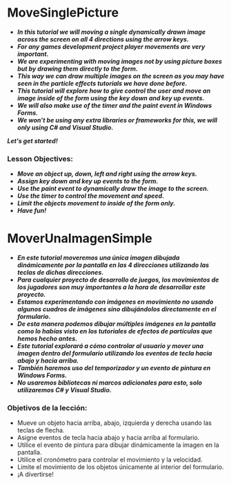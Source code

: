 # MoveSinglePicture

- **_In this tutorial we will moving a single dynamically drawn image across the screen on all 4 directions using the arrow keys._**
- **_For any games development project player movements are very important._**
- **_We are experimenting with moving images not by using picture boxes but by drawing them directly to the form._**
- **_This way we can draw multiple images on the screen as you may have seen in the particle effects tutorials we have done before._**
- **_This tutorial will explore how to give control the user and move an image inside of the form using the key down and key up events._**
- **_We will also make use of the timer and the paint event in Windows Forms._**
- **_We won’t be using any extra libraries or frameworks for this, we will only using C# and  Visual Studio._**

**_Let's get started!_**

### Lesson Objectives:

- **_Move an object up, down, left and right using the arrow keys._**
- **_Assign key down and key up events to the form._**
- **_Use the paint event to dynamically draw the image to the screen._**
- **_Use the timer to control the movement and speed._**
- **_Limit the objects movement to inside of the form only._**
- **_Have fun!_**

# MoverUnaImagenSimple

- **_En este tutorial moveremos una única imagen dibujada dinámicamente por la pantalla en las 4 direcciones utilizando las teclas de dichas direcciones._**
- **_Para cualquier proyecto de desarrollo de juegos, los movimientos de los jugadores son muy importantes a la hora de desarrollar este proyecto._**
- **_Estamos experimentando con imágenes en movimiento no usando algunos cuadros de imágenes sino dibujándolos directamente en el formulario._**
- **_De esta manera podemos dibujar múltiples imágenes en la pantalla como lo habías visto en los tutoriales de efectos de partículas que hemos hecho antes._**
- **_Este tutorial explorará a cómo controlar al usuario y mover una imagen dentro del formulario utilizando los eventos de tecla hacia abajo y hacia arriba._**
- **_También haremos uso del temporizador y un evento de pintura en Windows Forms._**
- **_No usaremos bibliotecas ni marcos adicionales para esto, solo utilizaremos C# y Visual Studio._**

### Objetivos de la lección:

- Mueve un objeto hacia arriba, abajo, izquierda y derecha usando las teclas de flecha.
- Asigne eventos de tecla hacia abajo y hacia arriba al formulario.
- Utilice el evento de pintura para dibujar dinámicamente la imagen en la pantalla.
- Utilice el cronómetro para controlar el movimiento y la velocidad.
- Limite el movimiento de los objetos únicamente al interior del formulario.
- ¡A divertirse!

